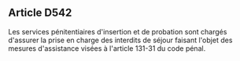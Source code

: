Article D542
----
Les services pénitentiaires d'insertion et de probation sont chargés d'assurer
la prise en charge des interdits de séjour faisant l'objet des mesures
d'assistance visées à l'article 131-31 du code pénal.
